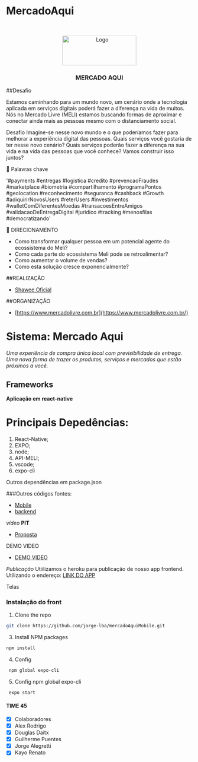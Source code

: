  # MercadoAqui


<!-- PROJECT LOGO -->
<br />
<p align="center">
  <img src="https://user-images.githubusercontent.com/17547586/86546806-ef170f00-bf0c-11ea-82ed-babea2e00144.png" alt="Logo" width="200" height="80">
  <h3 align="center">MERCADO AQUI</h3>
</p>


 ##Desafio

Estamos caminhando para um mundo novo, um cenário onde a tecnologia aplicada em serviços digitais poderá fazer a diferença na vida de muitos. Nós no Mercado Livre (MELI) estamos buscando formas de aproximar e conectar ainda mais as pessoas mesmo com o distanciamento social.

Desafio
Imagine-se nesse novo mundo e o que poderíamos fazer para melhorar a experiência digital das pessoas. Quais serviços você gostaria de ter nesse novo cenário? 
Quais serviços poderão fazer a diferença na sua vida e na vida das pessoas que você conhece? Vamos construir isso juntos?

💬 Palavras chave

'#payments #entregas #logistica #credito #prevencaoFraudes #marketplace #biometria #compartilhamento #programaPontos #geolocation #reconhecimento #seguranca #cashback #Growth #adiquirirNovosUsers #reterUsers #investimentos #walletComDiferentesMoedas #transacoesEntreAmigos #validacaoDeEntregaDigital #juridico #tracking #menosfilas #democratizando'

💭  DIRECIONAMENTO

 - Como transformar qualquer pessoa em um potencial agente do ecossistema do Meli?
 - Como cada parte do ecossistema Meli pode se retroalimentar? 
 - Como aumentar o volume de vendas?
 - Como esta solução cresce exponencialmente?


 ##REALIZAÇÃO
 - [Shawee Oficial](https://shawee.io/)

 ##ORGANIZAÇÃO
 - [https://www.mercadolivre.com.br](https://www.mercadolivre.com.br/)

# Sistema: Mercado Aqui
_Uma experiência de compra única local com previsibilidade de entrega. 
 Uma nova forma de trazer os produtos, serviços e mercados que estão próximos a você._

## Frameworks
 **Aplicação em react-native**

# Principais Depedências:
1.	React-Native;
2.	EXPO;
3.	node;
4.	API-MELI;
5.	vscode;
6.	expo-cli

Outros dependências em package.json

 ###Outros códigos fontes:
 - [Mobile](https://expo.io/@jorgealegretti/mercadoaqui)
 - [backend](https://api.mercadolibre.com/sites/MLB/categories) 

*vídeo*
**PIT**
 - [Proposta](https://www.youtube.com/watch?v=COC1nNzc6nk&rel=0) 

DEMO VIDEO
 - [DEMO VIDEO](https://www.youtube.com/watch?v=YZxYDWtXPco&) 

*Publicação*
Utiilizamos o heroku para publicação de nosso app frontend. Utilizando o endereço: [LINK DO APP](https://expo.io/@jorgealegretti/mercadoaqui)

Telas
 




 ### Instalação do front

1. Clone the repo
```sh
git clone https://github.com/jorge-lba/mercadoAquiMobile.git
```
3. Install NPM packages
```sh
npm install
```
4. Config 
```sh
 npm global expo-cli
 ```
5. Config npm global expo-cli
```sh
 expo start
 ```


 #### TIME 45

- [x] Colaboradores
- [x] Alex Rodrigo
- [x] Douglas Daitx
- [x] Guilherme Puentes
- [x] Jorge Alegretti
- [x] Kayo Renato
